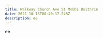 ```yaml
---
title: Walkway Church Ave St Mobhi Boithrin
date: 2021-10-13T08:40:17.245Z
description: ee
---
```

ee